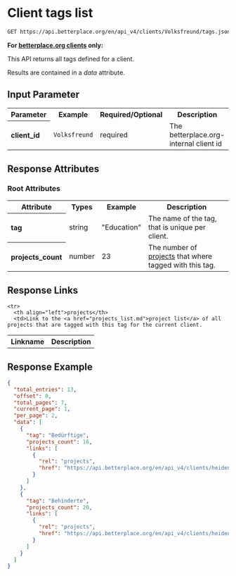 
# Client tags list

```bash
GET https://api.betterplace.org/en/api_v4/clients/Volksfreund/tags.json
```

**For [betterplace.org clients](../README.md#client-api) only:**

This API returns all tags defined for a client.

Results are contained in a *data* attribute.


## Input Parameter

<table>
  <tr>
    <th>Parameter</th>
    <th>Example</th>
    <th>Required/Optional</th>
    <th>Description</th>
  </tr>
  <tr>
    <th align="left">client_id</th>
    <td><code>Volksfreund</code></td>
    <td>required</td>
    <td>The betterplace.org-internal client id</td>
  </tr>
</table>

## Response Attributes

### Root Attributes

  <table>
    <tr>
      <th>Attribute</th>
      <th>Types</th>
      <th>Example</th>
      <th>Description</th>
    </tr>
    <tr>
      <th align="left">tag</th>
      <td>string</td>
      <td>"Education"</td>
      <td>The name of the tag, that is unique per client.
</td>
    </tr>
    <tr>
      <th align="left">projects_count</th>
      <td>number</td>
      <td>23</td>
      <td>The number of <a href="projects_list.md">projects</a>
that where tagged with this tag.
</td>
    </tr>
  </table>
</table>

## Response Links

<table>
  <tr>
    <th>Linkname</th>
    <th>Description</th>
  </tr>

    <tr>
      <th align="left">projects</th>
      <td>Link to the <a href="projects_list.md">project list</a> of all projects that are tagged with this tag for the current client.
</td>
    </tr>
</table>

## Response Example

```json
{
  "total_entries": 13,
  "offset": 0,
  "total_pages": 7,
  "current_page": 1,
  "per_page": 2,
  "data": [
    {
      "tag": "Bedürftige",
      "projects_count": 16,
      "links": [
        {
          "rel": "projects",
          "href": "https://api.betterplace.org/en/api_v4/clients/heidenheim/tags/Bed%C3%BCrftige/projects.json"
        }
      ]
    },
    {
      "tag": "Behinderte",
      "projects_count": 20,
      "links": [
        {
          "rel": "projects",
          "href": "https://api.betterplace.org/en/api_v4/clients/heidenheim/tags/Behinderte/projects.json"
        }
      ]
    }
  ]
}
```

